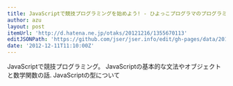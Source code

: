 ```yaml
---
title: JavaScriptで競技プログラミングを始めよう! - ひよっこプログラマのプログラミング
author: azu
layout: post
itemUrl: 'http://d.hatena.ne.jp/otaks/20121216/1355670113'
editJSONPath: 'https://github.com/jser/jser.info/edit/gh-pages/data/2012/12/index.json'
date: '2012-12-11T11:10:00Z'
---
```

JavaScriptで競技プログラミング。
JavaScriptの基本的な文法やオブジェクトと数学関数の話. JavaScriptの型について
